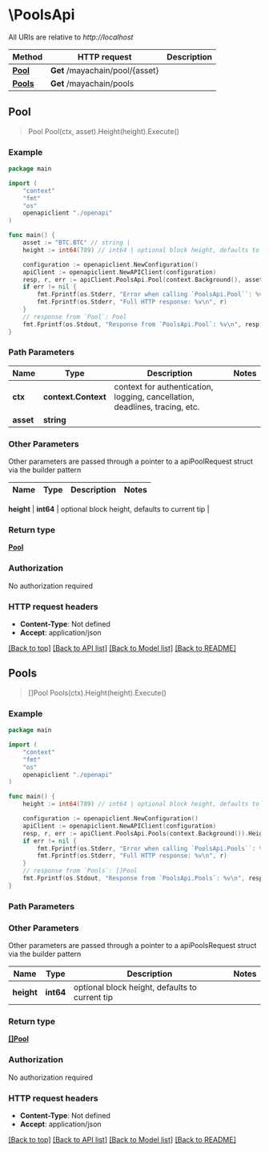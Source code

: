 # \PoolsApi

All URIs are relative to *http://localhost*

Method | HTTP request | Description
------------- | ------------- | -------------
[**Pool**](PoolsApi.md#Pool) | **Get** /mayachain/pool/{asset} | 
[**Pools**](PoolsApi.md#Pools) | **Get** /mayachain/pools | 



## Pool

> Pool Pool(ctx, asset).Height(height).Execute()





### Example

```go
package main

import (
    "context"
    "fmt"
    "os"
    openapiclient "./openapi"
)

func main() {
    asset := "BTC.BTC" // string | 
    height := int64(789) // int64 | optional block height, defaults to current tip (optional)

    configuration := openapiclient.NewConfiguration()
    apiClient := openapiclient.NewAPIClient(configuration)
    resp, r, err := apiClient.PoolsApi.Pool(context.Background(), asset).Height(height).Execute()
    if err != nil {
        fmt.Fprintf(os.Stderr, "Error when calling `PoolsApi.Pool``: %v\n", err)
        fmt.Fprintf(os.Stderr, "Full HTTP response: %v\n", r)
    }
    // response from `Pool`: Pool
    fmt.Fprintf(os.Stdout, "Response from `PoolsApi.Pool`: %v\n", resp)
}
```

### Path Parameters


Name | Type | Description  | Notes
------------- | ------------- | ------------- | -------------
**ctx** | **context.Context** | context for authentication, logging, cancellation, deadlines, tracing, etc.
**asset** | **string** |  | 

### Other Parameters

Other parameters are passed through a pointer to a apiPoolRequest struct via the builder pattern


Name | Type | Description  | Notes
------------- | ------------- | ------------- | -------------

 **height** | **int64** | optional block height, defaults to current tip | 

### Return type

[**Pool**](Pool.md)

### Authorization

No authorization required

### HTTP request headers

- **Content-Type**: Not defined
- **Accept**: application/json

[[Back to top]](#) [[Back to API list]](../README.md#documentation-for-api-endpoints)
[[Back to Model list]](../README.md#documentation-for-models)
[[Back to README]](../README.md)


## Pools

> []Pool Pools(ctx).Height(height).Execute()





### Example

```go
package main

import (
    "context"
    "fmt"
    "os"
    openapiclient "./openapi"
)

func main() {
    height := int64(789) // int64 | optional block height, defaults to current tip (optional)

    configuration := openapiclient.NewConfiguration()
    apiClient := openapiclient.NewAPIClient(configuration)
    resp, r, err := apiClient.PoolsApi.Pools(context.Background()).Height(height).Execute()
    if err != nil {
        fmt.Fprintf(os.Stderr, "Error when calling `PoolsApi.Pools``: %v\n", err)
        fmt.Fprintf(os.Stderr, "Full HTTP response: %v\n", r)
    }
    // response from `Pools`: []Pool
    fmt.Fprintf(os.Stdout, "Response from `PoolsApi.Pools`: %v\n", resp)
}
```

### Path Parameters



### Other Parameters

Other parameters are passed through a pointer to a apiPoolsRequest struct via the builder pattern


Name | Type | Description  | Notes
------------- | ------------- | ------------- | -------------
 **height** | **int64** | optional block height, defaults to current tip | 

### Return type

[**[]Pool**](Pool.md)

### Authorization

No authorization required

### HTTP request headers

- **Content-Type**: Not defined
- **Accept**: application/json

[[Back to top]](#) [[Back to API list]](../README.md#documentation-for-api-endpoints)
[[Back to Model list]](../README.md#documentation-for-models)
[[Back to README]](../README.md)

